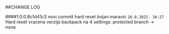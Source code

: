 ##CHANGE LOG


####1.0.0.8c1d41c3 novi commit hard reset bojan.maravic `16.8.2022. 16:27`
Hard reset vraćena verzija backpack na 4
settings: protected branch -> none
